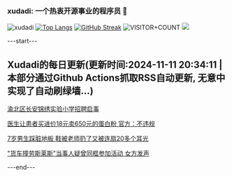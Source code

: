 ### xudadi: 一个热衷开源事业的程序员 👋

![xudadi](https://github-readme-stats-git-masterorgs-github-readme-stats-team.vercel.app/api?username=xudadi)
[![Top Langs](https://github-readme-stats.vercel.app/api/top-langs/?username=xudadi)](https://github.com/anuraghazra/github-readme-stats)
[![GitHub Streak](https://streak-stats.demolab.com?user=xudadi&locale=zh_Hans)](https://git.io/streak-stats)
![VISITOR+COUNT](https://komarev.com/ghpvc/?username=xudadi&label=VISITOR+COUNT)
![](https://raw.githubusercontent.com/xudadi/xudadi/main/assets/github-contribution-grid-snake.svg)


---start---

## Xudadi的每日更新(更新时间:2024-11-11 20:34:11 | 本部分通过Github Actions抓取RSS自动更新, 无意中实现了自动刷绿墙...)

[渝北区长安锦绣实验小学招聘启事](https://www.gongkaoleida.com/article/2188643)

[医生让患者买进价18元卖650元的蛋白粉 官方：不违规](https://m.163.com/news/article/JGMPVPG7053469LG.html)

[7岁男生踩脏地板 鞋被老师扔了又被连扇20多个耳光](https://m.163.com/news/article/JGMPVPCU053469LG.html)

["货车撞劳斯莱斯"当事人疑曾同框参加活动 女方发声](https://m.163.com/news/article/JGLP6OE2053469LG.html)

---end---
